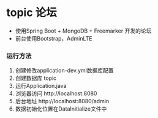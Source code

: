 # topic 论坛

- 使用Spring Boot + MongoDB + Freemarker 开发的论坛
- 前台使用Bootstrap，AdminLTE

### 运行方法

1. 创建修改application-dev.yml数据库配置
2. 创建数据库 topic
3. 运行Application.java
4. 浏览器访问 http://localhost:8080
5. 后台地址 http://localhost:8080/admin
6. 数据初始化位置在DataInitialize文件中

